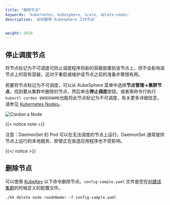 ```yaml
---
title: "删除节点"
keywords: 'kubernetes, kubesphere, scale, delete-nodes'
description: '如何删除 KubeSphere 工作节点'


weight: 3420
---
```


## 停止调度节点

将节点标记为不可调度可防止调度程序将新的容器放置到该节点上，但不会影响该节点上的现有容器，这对于重启或维护该节点之前的准备步骤很有用。

若要将节点标记为不可调度，可以从 KubeSphere 菜单中选择**节点管理→集群节点**，找到要从集群中删除的节点，然后单击**停止调度**按钮。或者用命令行执行`kubectl cordon $NODENAME`也能将此节点标记为不可调度，有关更多详细信息，请参见 [Kubernetes Nodes](https://kubernetes.io/docs/concepts/architecture/nodes/)。

![Cordon a Node](https://ap3.qingstor.com/kubesphere-website/docs/20200828232951.png)

{{< notice note >}}

注意：DaemonSet 的 Pod 可以在无法调度的节点上运行。DaemonSet 通常提供节点上运行的本地服务，即使正在驱逐应用程序也不受影响。

{{</ notice >}}

## 删除节点

可以使用 [KubeKey](https://github.com/kubesphere/kubekey) 以下命令删除节点。`config-sample.yaml` 文件是您在[创建该集群](../../introduction/multioverview/)的时候定义的配置文件。

```bash
./kk delete node <nodeName> -f config-sample.yaml
```
